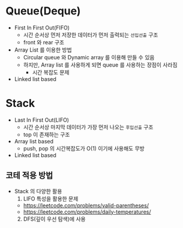 # Queue(Deque)

- First In First Out(FIFO)
  - 시간 순서상 먼저 저장한 데이터가 먼저 출력되는 `선입선출` 구조
  - front 와 rear 구조
- Array List 를 이용한 방법
  - Circular queue 와 Dynamic array 를 이용해 만들 수 있음
  - 하지만, Array list 를 사용하게 되면 queue 를 사용하는 장점이 사라짐
    - 시간 복잡도 문제
- Linked list based

# Stack

- Last In First Out(LIFO)
  - 시간 순서상 마지막 데이터가 가장 먼저 나오는 `후입선출` 구조
  - top 이 존재하는 구조
- Array list based
  - push, pop 의 시간복잡도가 O(1) 이기에 사용해도 무방
- Linked list based

## 코테 적용 방법

- Stack 의 다양한 활용
  1. LIFO 특성을 활용한 문제
    - https://leetcode.com/problems/valid-parentheses/
    - https://leetcode.com/problems/daily-temperatures/
  2. DFS(깊이 우선 탐색)에 사용